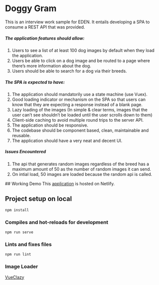 # Doggy Gram
This is an interview work sample for EDEN. It entails developing a SPA to consume a REST API that was provided. 

##### The application features should allow:
1. Users to see a list of at least 100 dog images by default when they load the application.  
2. Users be able to click on a dog image and be routed to a page where there’s more information about the dog.
3. Users should be able to search for a dog via their breeds.

##### The SPA is expected to have:
1. The application should mandatorily use a state machine (use Vuex).
2. Good loading indicator or mechanism on the SPA so that users can know that they are expecting a response instead of a blank page.
3. Lazy loading of the images (In simple & clear terms, images that the user can’t see shouldn’t be loaded until the user scrolls down to them)
4. Client-side caching to avoid multiple round trips to the server API.
5. The application should be responsive.
6. The codebase should be component based, clean, maintainable and reusable.
7. The application should have a very neat and decent UI.

##### Issues Encountered 
1. The api that generates random images regardless of the breed has a maximum amount of 50 as the number of random images it can send.
2. On intial load, 50 images are loaded because the random api is called.  


## Working Demo 
This [application](https://amazing-pare-62e287.netlify.app/) is hosted on Netlify.

## Project setup on local
```
npm install
```
### Compiles and hot-reloads for development
```
npm run serve
```
### Lints and fixes files
```
npm run lint
```
### Image Loader 
[VueClazy](https://github.com/matheusgrieger/vue-clazy-load/blob/d8a99185ea7e84e6288f5531a9bc5150c5f70081/example/assets/css/main.css)
